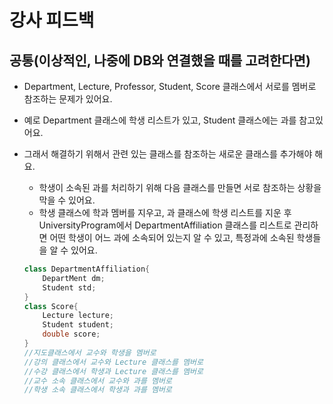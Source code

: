 # 강사 피드백

## 공통(이상적인, 나중에 DB와 연결했을 때를 고려한다면)

- Department, Lecture, Professor, Student, Score 클래스에서 서로를 멤버로 참조하는 문제가 있어요.
- 예로 Department 클래스에 학생 리스트가 있고, Student 클래스에는 과를 참고있어요.
- 그래서 해결하기 위해서 관련 있는 클래스를 참조하는 새로운 클래스를 추가해야 해요.
    - 학생이 소속된 과를 처리하기 위해 다음 클래스를 만들면 서로 참조하는 상황을 막을 수 있어요.
    - 학생 클래스에 학과 멤버를 지우고, 과 클래스에 학생 리스트를 지운 후 UniversityProgram에서 DepartmentAffiliation 클래스를 리스트로 관리하면 어떤 학생이 어느 과에 소속되어 있는지 알 수 있고, 특정과에 소속된 학생들을 알 수 있어요.
    
    ```java
    class DepartmentAffiliation{
    	DepartMent dm;
    	Student std;
    }
    class Score{
    	Lecture lecture;
    	Student student;
    	double score;
    }
    //지도클래스에서 교수와 학생을 멤버로
    //강의 클래스에서 교수와 Lecture 클래스를 멤버로
    //수강 클래스에서 학생과 Lecture 클래스를 멤버로
    //교수 소속 클래스에서 교수와 과를 멤버로
    //학생 소속 클래스에서 학생과 과를 멤버로
    ```